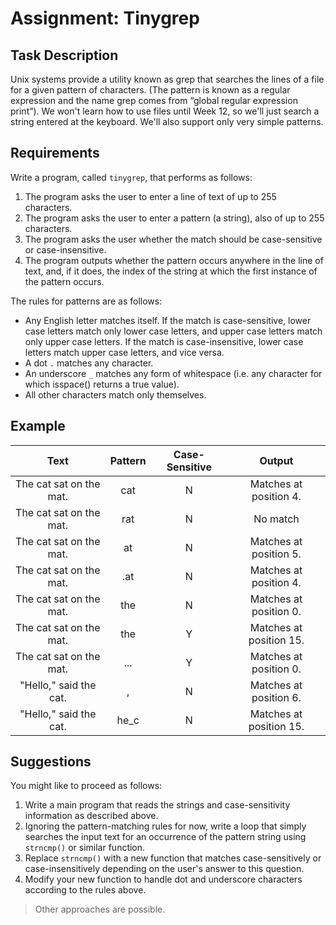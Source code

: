 # Assignment: Tinygrep
## Task Description
Unix systems provide a utility known as grep that searches the lines of a file for a given pattern of characters. (The pattern is known as a regular expression and the name grep comes from “global regular expression print”). We won't learn how to use files until Week 12, so we'll just search a string entered at the keyboard. We'll also support only very simple patterns.

## Requirements
Write a program, called `tinygrep`, that performs as follows:
1. The program asks the user to enter a line of text of up to 255 characters.
2. The program asks the user to enter a pattern (a string), also of up to 255 characters.
3. The program asks the user whether the match should be case-sensitive or case-insensitive.
4. The program outputs whether the pattern occurs anywhere in the line of text, and, if it does, the index of the string at which the first instance of the pattern occurs.

The rules for patterns are as follows:
* Any English letter matches itself. If the match is case-sensitive, lower case letters match only lower case letters, and upper case letters match only upper case letters. If the match is case-insensitive, lower case letters match upper case letters, and vice versa.
* A dot `.` matches any character.
* An underscore `_` matches any form of whitespace (i.e. any character for which isspace() returns a true value).
* All other characters match only themselves.

## Example
| Text                    | Pattern | Case-Sensitive | Output                  |
|:-----------------------:|:-------:|:--------------:|:-----------------------:|
| The cat sat on the mat. | cat     | N              | Matches at position 4.  |
| The cat sat on the mat. | rat     | N              | No match                |
| The cat sat on the mat. | at      | N              | Matches at position 5.  |
| The cat sat on the mat. | .at     | N              | Matches at position 4.  |
| The cat sat on the mat. | the     | N              | Matches at position 0.  |
| The cat sat on the mat. | the     | Y              | Matches at position 15. |
| The cat sat on the mat. | ...     | Y              | Matches at position 0.  |
| "Hello," said the cat.  | ,       | N              | Matches at position 6.  |
| "Hello," said the cat.  | he_c    | N              | Matches at position 15. |

## Suggestions
You might like to proceed as follows:
1. Write a main program that reads the strings and case-sensitivity information as described above.
2. Ignoring the pattern-matching rules for now, write a loop that simply searches the input text for an occurrence of the pattern string using `strncmp()` or similar function.
3. Replace `strncmp()` with a new function that matches case-sensitively or case-insensitively depending on the user's answer to this question.
4. Modify your new function to handle dot and underscore characters according to the rules above.
> Other approaches are possible.